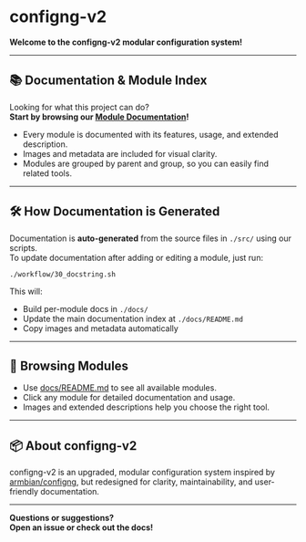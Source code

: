 # configng-v2

**Welcome to the configng-v2 modular configuration system!**

---

## 📚 Documentation & Module Index

Looking for what this project can do?  
**Start by browsing our [Module Documentation](./docs/README.md)!**

- Every module is documented with its features, usage, and extended description.
- Images and metadata are included for visual clarity.
- Modules are grouped by parent and group, so you can easily find related tools.

---

## 🛠 How Documentation is Generated

Documentation is **auto-generated** from the source files in `./src/` using our scripts.  
To update documentation after adding or editing a module, just run:

```bash
./workflow/30_docstring.sh
```

This will:
- Build per-module docs in `./docs/`
- Update the main documentation index at `./docs/README.md`
- Copy images and metadata automatically

---

## 🚀 Browsing Modules

- Use [docs/README.md](./docs/README.md) to see all available modules.
- Click any module for detailed documentation and usage.
- Images and extended descriptions help you choose the right tool.

---

## 📦 About configng-v2

configng-v2 is an upgraded, modular configuration system inspired by [armbian/configng](https://github.com/armbian/configng), but redesigned for clarity, maintainability, and user-friendly documentation.

---

**Questions or suggestions?  
Open an issue or check out the docs!**